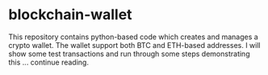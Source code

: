 # blockchain-wallet
This repository contains python-based code which creates and manages a crypto wallet. The wallet support both BTC and ETH-based addresses.  I will show some test transactions and run through some steps demonstrating this ... continue reading.
